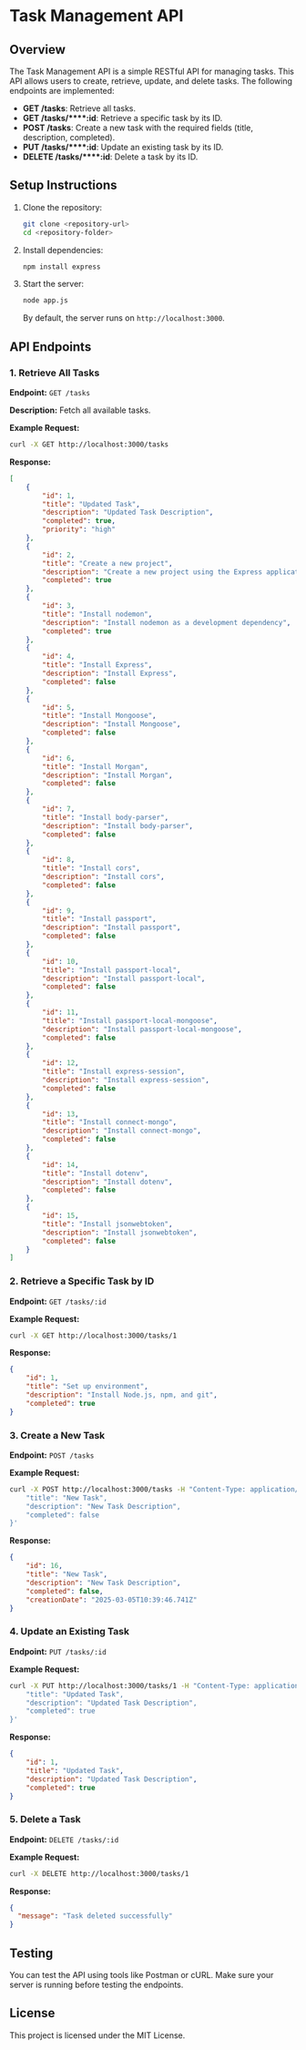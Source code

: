 # Task Management API

## Overview

The Task Management API is a simple RESTful API for managing tasks. This API allows users to create, retrieve, update, and delete tasks. The following endpoints are implemented:

- **GET /tasks**: Retrieve all tasks.
- **GET /tasks/****:id**: Retrieve a specific task by its ID.
- **POST /tasks**: Create a new task with the required fields (title, description, completed).
- **PUT /tasks/****:id**: Update an existing task by its ID.
- **DELETE /tasks/****:id**: Delete a task by its ID.

## Setup Instructions

1. Clone the repository:

   ```bash
   git clone <repository-url>
   cd <repository-folder>
   ```

2. Install dependencies:

   ```bash
   npm install express
   ```

3. Start the server:

   ```bash
   node app.js
   ```

   By default, the server runs on `http://localhost:3000`.

## API Endpoints

### 1. Retrieve All Tasks

**Endpoint:** `GET /tasks`

**Description:** Fetch all available tasks.

**Example Request:**

```bash
curl -X GET http://localhost:3000/tasks
```

**Response:**

```json
[
    {
        "id": 1,
        "title": "Updated Task",
        "description": "Updated Task Description",
        "completed": true,
        "priority": "high"
    },
    {
        "id": 2,
        "title": "Create a new project",
        "description": "Create a new project using the Express application generator",
        "completed": true
    },
    {
        "id": 3,
        "title": "Install nodemon",
        "description": "Install nodemon as a development dependency",
        "completed": true
    },
    {
        "id": 4,
        "title": "Install Express",
        "description": "Install Express",
        "completed": false
    },
    {
        "id": 5,
        "title": "Install Mongoose",
        "description": "Install Mongoose",
        "completed": false
    },
    {
        "id": 6,
        "title": "Install Morgan",
        "description": "Install Morgan",
        "completed": false
    },
    {
        "id": 7,
        "title": "Install body-parser",
        "description": "Install body-parser",
        "completed": false
    },
    {
        "id": 8,
        "title": "Install cors",
        "description": "Install cors",
        "completed": false
    },
    {
        "id": 9,
        "title": "Install passport",
        "description": "Install passport",
        "completed": false
    },
    {
        "id": 10,
        "title": "Install passport-local",
        "description": "Install passport-local",
        "completed": false
    },
    {
        "id": 11,
        "title": "Install passport-local-mongoose",
        "description": "Install passport-local-mongoose",
        "completed": false
    },
    {
        "id": 12,
        "title": "Install express-session",
        "description": "Install express-session",
        "completed": false
    },
    {
        "id": 13,
        "title": "Install connect-mongo",
        "description": "Install connect-mongo",
        "completed": false
    },
    {
        "id": 14,
        "title": "Install dotenv",
        "description": "Install dotenv",
        "completed": false
    },
    {
        "id": 15,
        "title": "Install jsonwebtoken",
        "description": "Install jsonwebtoken",
        "completed": false
    }
]
```

### 2. Retrieve a Specific Task by ID

**Endpoint:** `GET /tasks/:id`

**Example Request:**

```bash
curl -X GET http://localhost:3000/tasks/1
```

**Response:**

```json
{
    "id": 1,
    "title": "Set up environment",
    "description": "Install Node.js, npm, and git",
    "completed": true
}
```

### 3. Create a New Task

**Endpoint:** `POST /tasks`

**Example Request:**

```bash
curl -X POST http://localhost:3000/tasks -H "Content-Type: application/json" -d '{
    "title": "New Task",
    "description": "New Task Description",
    "completed": false
}'
```

**Response:**

```json
{
    "id": 16,
    "title": "New Task",
    "description": "New Task Description",
    "completed": false,
    "creationDate": "2025-03-05T10:39:46.741Z"
}
```

### 4. Update an Existing Task

**Endpoint:** `PUT /tasks/:id`

**Example Request:**

```bash
curl -X PUT http://localhost:3000/tasks/1 -H "Content-Type: application/json" -d '{
    "title": "Updated Task",
    "description": "Updated Task Description",
    "completed": true
}'
```

**Response:**

```json
{
    "id": 1,
    "title": "Updated Task",
    "description": "Updated Task Description",
    "completed": true
}
```

### 5. Delete a Task

**Endpoint:** `DELETE /tasks/:id`

**Example Request:**

```bash
curl -X DELETE http://localhost:3000/tasks/1
```

**Response:**

```json
{
  "message": "Task deleted successfully"
}
```

## Testing

You can test the API using tools like Postman or cURL. Make sure your server is running before testing the endpoints.

## License

This project is licensed under the MIT License.

